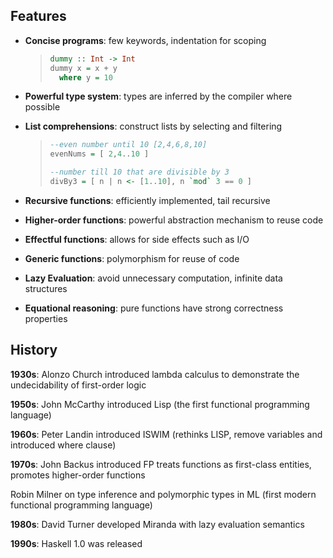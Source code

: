 ## Features
- **Concise programs**: few keywords, indentation for scoping

  > ```hs
  > dummy :: Int -> Int
  > dummy x = x + y
  >   where y = 10
  > ```
- **Powerful type system**: types are inferred by the compiler where possible
- **List comprehensions**: construct lists by selecting and filtering

  > ```hs
  > --even number until 10 [2,4,6,8,10]
  > evenNums = [ 2,4..10 ] 
  > 
  > --number till 10 that are divisible by 3
  > divBy3 = [ n | n <- [1..10], n `mod` 3 == 0 ] 
  > ```
- **Recursive functions**: efficiently implemented, tail recursive
- **Higher-order functions**: powerful abstraction mechanism to reuse code
- **Effectful functions**: allows for side effects such as I/O
- **Generic functions**: polymorphism for reuse of code
- **Lazy Evaluation**: avoid unnecessary computation, infinite data structures
- **Equational reasoning**: pure functions have strong correctness properties

## History
**1930s**: Alonzo Church introduced lambda calculus to demonstrate the undecidability of first-order logic

**1950s**: John McCarthy introduced Lisp (the first functional programming language)

**1960s**: Peter Landin introduced ISWIM (rethinks LISP, remove variables and introduced where clause)

**1970s**: John Backus introduced FP treats functions as first-class entities, promotes higher-order functions

Robin Milner on type inference and polymorphic types in ML (first modern functional programming language)
     
**1980s**: David Turner developed Miranda with lazy evaluation semantics

**1990s**: Haskell 1.0 was released
